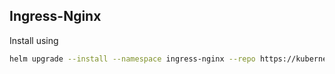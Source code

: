 ## Ingress-Nginx

Install using 

```bash
helm upgrade --install --namespace ingress-nginx --repo https://kubernetes.github.io/ingress-nginx ingress-nginx ingress-nginx --create-namespace
```
